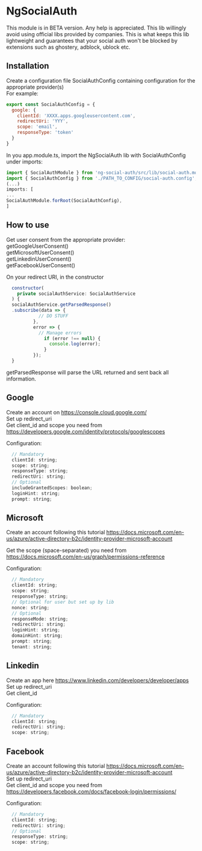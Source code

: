 # NgSocialAuth
This module is in BETA version. Any help is appreciated.
This lib willingly avoid using official libs provided by companies. This is what keeps this lib lightweight and guarantees that your social auth won't be blocked by extensions such as ghostery, adblock, ublock etc.

## Installation
Create a configuration file SocialAuthConfig containing configuration for the appropriate provider(s)  
For example:  
```javascript
export const SocialAuthConfig = {
  google: {
    clientId: 'XXXX.apps.googleusercontent.com',
    redirectUri: 'YYY',
    scope: 'email',
    responseType: 'token'
  }
}
```


In you app.module.ts, import the NgSocialAuth lib with SocialAuthConfig under imports: 
```javascript
import { SocialAuthModule } from 'ng-social-auth/src/lib/social-auth.module';
import { SocialAuthConfig } from './PATH_TO_CONFIG/social-auth.config';
(...)
imports: [
...
SocialAuthModule.forRoot(SocialAuthConfig),
]
```


## How to use
Get user consent from the appropriate provider:  
getGoogleUserConsent()  
getMicrosoftUserConsent()  
getLinkedinUserConsent()  
getFacebookUserConsent()  

On your redirect URI, in the constructor  
```javascript
  constructor(
    private socialAuthService: SocialAuthService
  ) {
  socialAuthService.getParsedResponse()
  .subscribe(data => {
            // DO STUFF
          },
          error => {
            // Manage errors
              if (error !== null) {
                console.log(error);
              }
          });
  }
```
  
getParsedResponse will parse the URL returned and sent back all information.  


## Google
Create an account on https://console.cloud.google.com/  
Set up redirect_uri  
Get client_id and scope you need from https://developers.google.com/identity/protocols/googlescopes  

Configuration:
```javascript
  // Mandatory
  clientId: string;
  scope: string;
  responseType: string;
  redirectUri: string;
  // Optional
  includeGrantedScopes: boolean;
  loginHint: string;
  prompt: string;
```

## Microsoft
Create an account following this tutorial https://docs.microsoft.com/en-us/azure/active-directory-b2c/identity-provider-microsoft-account  

Get the scope (space-separated) you need from https://docs.microsoft.com/en-us/graph/permissions-reference  

Configuration:
```javascript
  // Mandatory
  clientId: string;
  scope: string;
  responseType: string;
  // Optional for user but set up by lib
  nonce: string;
  // Optional
  responseMode: string;
  redirectUri: string;
  loginHint: string;
  domainHint: string;
  prompt: string;
  tenant: string;
```

## Linkedin
Create an app here https://www.linkedin.com/developers/developer/apps  
Set up redirect_uri  
Get client_id  

Configuration:
```javascript
  // Mandatory
  clientId: string;
  redirectUri: string;
  scope: string;
```

## Facebook
Create an account following this tutorial https://docs.microsoft.com/en-us/azure/active-directory-b2c/identity-provider-microsoft-account  
Set up redirect_uri  
Get client_id and scope you need from https://developers.facebook.com/docs/facebook-login/permissions/  

Configuration:
```javascript
  // Mandatory
  clientId: string;
  redirectUri: string;
  // Optional
  responseType: string;
  scope: string;  
```
